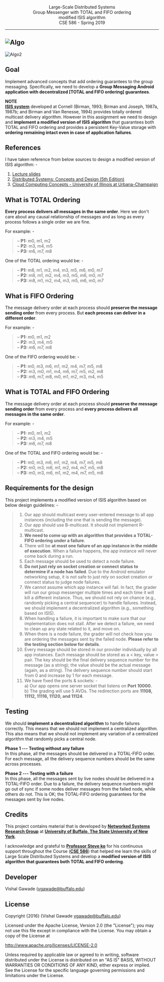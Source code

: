 <p align="center">
Large-Scale Distributed Systems</br>
Group Messenger with TOTAL and FIFO ordering</br>
modified ISIS algorithm</br>
CSE 586 - Spring 2019
</p>

---------------

![Algo](https://github.com/vishalgawade/CSE586/blob/master/ISIS_Algorithm_Working.gif)
---------------
![Algo2](https://github.com/vishalgawade/CSE586/blob/master/1.png)

Goal
------
Implement advanced concepts that add ordering guarantees to the group messaging. Specifically, we need to develop a **Group Messaging Android application with decentralized [TOTAL and FIFO ordering] guarantees**. 

**NOTE**</br>
[**ISIS system**](http://webcache.googleusercontent.com/search?q=cache:3rOwsftQvYoJ:www.cs.cornell.edu/home/rvr/sys/p79-birman.pdf+&cd=1&hl=en&ct=clnk&gl=us&client=safari) developed at Cornell (Birman, 1993; Birman and Joseph, 1987a, 1987b; and Birman and Van Renesse, 1994) provides totally ordered multicast delivery algorithm. However in this assignment we need to design and **implement a modified version of ISIS algorithm** that guarantees both TOTAL and FIFO ordering and provides a persistent Key-Value storage with **ordering remaining intact even in case of application failures**.


References
---------------
I have taken reference from below sources to design a modified version of ISIS algorithm: -</br>
1. [Lecture slides](http://www.cse.buffalo.edu/~stevko/courses/cse486/spring19/lectures/12-multicast2.pdf)</br>
2. [Distributed Systems: Concepts and Design (5th Edition) ](https://www.pearsonhighered.com/program/Coulouris-Distributed-Systems-Concepts-and-Design-5th-Edition/PGM85317.html)</br>
3. [Cloud Computing Concepts - University of Illinois at Urbana-Champaign](https://www.coursera.org/learn/cloud-computing)


What is TOTAL Ordering
----------------------------------
**Every process delivers all messages in the same order**. Here we don't care about any causal relationship of messages and as long as every process follows a single order we are fine.

For example: -</br>
> –  **P1:** m0, m1, m2</br>
> –  **P2:** m3, m4, m5</br>
> –  **P3:** m6, m7, m8</br>

One of the TOTAL ordering would be: - </br>
> –  **P1:** m8, m1, m2, m4, m3, m5, m6, m0, m7</br>
> –  **P2:** m8, m1, m2, m4, m3, m5, m6, m0, m7</br>
> –  **P3:** m8, m1, m2, m4, m3, m5, m6, m0, m7</br>


What is FIFO Ordering
-------------------------------
The message delivery order at each process should **preserve the message sending order** from every process. But **each process can deliver in a different order**.

For example: -</br>
> –  **P1:** m0, m1, m2</br>
> –  **P2:** m3, m4, m5</br>
> –  **P3:** m6, m7, m8</br>

One of the FIFO ordering would be: - </br>
> –  **P1:** m0, m3, m6, m1, m2, m4, m7, m5, m8</br>
> –  **P2:** m3, m0, m1, m4, m6, m7, m5, m2, m8</br>
> –  **P3:** m6, m7, m8, m0, m1, m2, m3, m4, m5</br>


What is TOTAL and FIFO Ordering
-----------------------------------------------
The message delivery order at each process should **preserve the message sending order** from every process and  **every process delivers all messages in the same order**.

For example: -</br>
> –  **P1:** m0, m1, m2</br>
> –  **P2:** m3, m4, m5</br>
> –  **P3:** m6, m7, m8</br>

One of the TOTAL and FIFO ordering would be: - </br>
> –  **P1:** m0, m3, m6, m1, m2, m4, m7, m5, m8</br>
> –  **P2:** m0, m3, m6, m1, m2, m4, m7, m5, m8</br>
> –  **P3:** m0, m3, m6, m1, m2, m4, m7, m5, m8</br>


Requirements for the design
----------------------------------------
This project implements a modified version of ISIS algorithm based on below design guidelines: -

> 1. Our app should multicast every user-entered message to all app instances (including the one that is sending the message). 
> 2. Our app should use B-multicast. It should not implement R-multicast.
> 3. **We need to come up with an algorithm that provides a TOTAL-FIFO ordering under a failure**.
> 4. There will be **at most one failure of an app instance in the middle of execution**.  When a failure happens, the app instance will never come back during a run.
> 5. Each message should be used to detect a node failure.
> 6. **Do not just rely on socket creation or connect status to determine if a node has failed**. Due to the Android emulator networking setup, it is not safe to just rely on socket creation or connect status to judge node failures.
> 7. We cannot assume which app instance will fail. In fact, the grader will run our group messenger multiple times and each time it will kill a different instance. Thus, we should not rely on chance (e.g., randomly picking a central sequencer) to handle failures. Instead, we should implement a decentralized algorithm (e.g., something based on ISIS).
> 8. When handling a failure, it is important to make sure that our implementation does not stall. After we detect a failure, we need to clean up any state related to it, and move on.
> 9. When there is a node failure, the grader will not check how you are ordering the messages sent by the failed node. **Please refer to the testing section below for details**.
> 10. Every message should be stored in our provider individually by all app instances. Each message should be stored as a < key, value > pair. The key should be the final delivery sequence number for the message (as a string); the value should be the actual message (again, as a string). The delivery sequence number should start from 0 and increase by 1 for each message.
> 11. We have fixed the ports & sockets: -</br>
	a) Our app opens one server socket that listens on **Port 10000**.</br>
	b) The grading will use 5 AVDs. The redirection ports are **11108, 11112, 11116, 11120, and 11124**.


Testing
----------
We should **implement a decentralized algorithm** to handle failures correctly. This means that we should not implement a centralized algorithm. This also means that we should not implement any variation of a centralized algorithm that randomly picks a central node. 

**Phase 1 --- Testing without any failure**</br>
In this phase, all the messages should be delivered in a TOTAL-FIFO order. For each message, all the delivery sequence numbers should be the same across processes.

**Phase 2 --- Testing with a failure**</br>
In this phase, all the messages sent by live nodes should be delivered in a TOTAL-FIFO order. Due to a failure, the delivery sequence numbers might go out of sync if some nodes deliver messages from the failed node, while others do not. This is OK; the TOTAL-FIFO ordering guarantees for the messages sent by live nodes. 

Credits
-------
This project contains material that is developed by [**Networked Systems Research Group**](https://nsr.cse.buffalo.edu) at **[University of Buffalo, The State University of New York](http://www.cse.buffalo.edu)**.

I acknowledge and grateful to [**Professor Steve ko**](https://nsr.cse.buffalo.edu/?page_id=272) for his continuous support throughout the Course ([**CSE 586**](http://www.cse.buffalo.edu/~stevko/courses/cse486/spring19/)) that helped me learn the skills of Large Scale Distributed Systems and develop a **modified version of ISIS algorithm that guarantees both TOTAL and FIFO ordering**.


Developer
---------
Vishal Gawade (vgawade@buffalo.edu)</br>

License
-------
Copyright {2016} 
{Vishal Gawade vgawade@buffalo.edu} 

Licensed under the Apache License, Version 2.0 (the "License"); you may not use this file except in compliance with the License. You may obtain a copy of the License at

http://www.apache.org/licenses/LICENSE-2.0

Unless required by applicable law or agreed to in writing, software distributed under the License is distributed on an "AS IS" BASIS, WITHOUT WARRANTIES OR CONDITIONS OF ANY KIND, either express or implied. See the License for the specific language governing permissions and limitations under the License.
